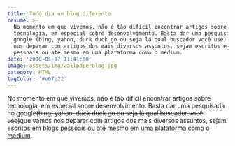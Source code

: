 ```yaml
---
title: Todo dia um blog diferente
resume: >-
  No momento em que vivemos, não é tão difícil encontrar artigos sobre
  tecnologia, em especial sobre desenvolvimento. Basta dar uma pesquisada no
  google (bing, yahoo, duck duck go ou seja lá qual buscador você use) que vamos
  nos deparar com artigos dos mais diversos assuntos, sejam escritos em blogs
  pessoais ou até mesmo em uma plataforma como o medium.
date: '2018-01-17 11:41:00'
image: assets/img/wallpaperblog.jpg
category: HTML
tagColor: '#e67e22'
---
```

No momento em que vivemos, não é tão difícil encontrar artigos sobre tecnologia, em especial sobre desenvolvimento. Basta dar uma pesquisada no google~~(bing, yahoo, duck duck go ou seja lá qual buscador você use)~~que vamos nos deparar com artigos dos mais diversos assuntos, sejam escritos em blogs pessoais ou até mesmo em uma plataforma como o [medium](https://medium.com/).
